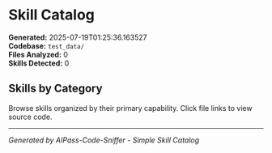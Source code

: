 # Skill Catalog

**Generated:** 2025-07-19T01:25:36.163527  
**Codebase:** `test_data/`  
**Files Analyzed:** 0  
**Skills Detected:** 0

## Skills by Category

Browse skills organized by their primary capability. Click file links to view source code.


---
*Generated by AIPass-Code-Sniffer - Simple Skill Catalog*
